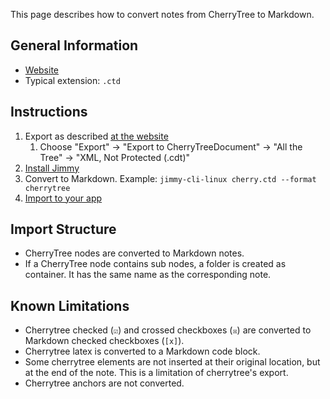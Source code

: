 This page describes how to convert notes from CherryTree to Markdown.

## General Information

- [Website](https://www.giuspen.net/cherrytree/)
- Typical extension: `.ctd`

## Instructions

1. Export as described [at the website](https://www.giuspen.com/cherrytreemanual/#_exporting)
    1. Choose "Export" -> "Export to CherryTreeDocument" -> "All the Tree" -> "XML, Not Protected (.cdt)"
2. [Install Jimmy](../index.md#installation)
3. Convert to Markdown. Example: `jimmy-cli-linux cherry.ctd --format cherrytree`
4. [Import to your app](../import_instructions.md)

## Import Structure

- CherryTree nodes are converted to Markdown notes.
- If a CherryTree node contains sub nodes, a folder is created as container. It has the same name as the corresponding note.

## Known Limitations

- Cherrytree checked (`☑`) and crossed checkboxes (`☒`) are converted to Markdown checked checkboxes (`[x]`).
- Cherrytree latex is converted to a Markdown code block.
- Some cherrytree elements are not inserted at their original location, but at the end of the note. This is a limitation of cherrytree's export.
- Cherrytree anchors are not converted.
